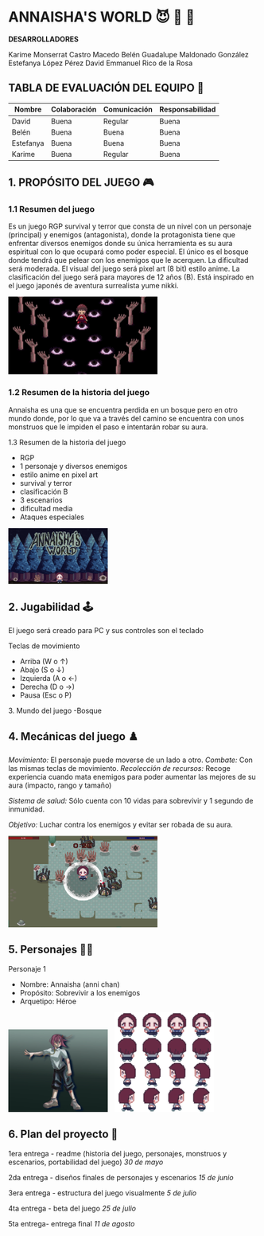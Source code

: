# ANNAISHA'S WORLD :smiling_imp: :evergreen_tree: :evergreen_tree:

**DESARROLLADORES**

Karime Monserrat Castro Macedo
Belén Guadalupe Maldonado González
Estefanya López Pérez
David Emmanuel Rico de la Rosa

## TABLA DE EVALUACIÓN DEL EQUIPO :ledger:

| Nombre        |   Colaboración    |   Comunicación   |   Responsabilidad |
|--|--|--|--|
| David         |      Buena        |     Regular      |      Buena        |
| Belén         |      Buena        |     Buena        |      Buena        |
| Estefanya     |      Buena        |     Buena        |      Buena        |
| Karime        |      Buena        |     Regular      |      Buena        |



## 1. PROPÓSITO DEL JUEGO :video_game: 

### 1.1 Resumen del juego

Es un juego RGP survival y terror que consta de un nivel con un personaje (principal) y enemigos (antagonista), donde la protagonista tiene que enfrentar diversos enemigos donde su única herramienta es su aura espiritual con lo que ocupará como poder especial.  El único es el bosque donde tendrá que pelear con los enemigos que le acerquen. La dificultad será moderada. El visual del juego será pixel art (8 bit) estilo anime. La clasificación del juego será para mayores de 12 años (B). Está inspirado en el juego japonés de aventura surrealista yume nikki.

<img src="Imagenes/yume.png" alt="yume" width="300">


### 1.2 Resumen de la historia del juego 

Annaisha es una que se encuentra perdida en un bosque pero en otro mundo donde, por lo que va a través del camino  se encuentra con unos monstruos que le impiden el paso e intentarán robar su aura. 



1.3 Resumen de la historia del juego

* RGP
* 1 personaje y diversos enemigos
* estilo anime en pixel art
* survival y terror
* clasificación B
* 3 escenarios
* dificultad media
* Ataques especiales

<img src="Imagenes/portada.png" alt="portada" width="200">

## 2\. Jugabilidad :joystick:

El juego será creado para PC y sus controles son el teclado


Teclas de movimiento
* Arriba (W o ↑)
* Abajo (S o ↓)
* Izquierda (A o ←)
* Derecha (D o →)
* Pausa (Esc o P)


3\. Mundo del juego
-Bosque

## 4\. Mecánicas del juego :chess_pawn:

*Movimiento:* El personaje puede moverse de un lado a otro.
*Combate:* Con las mismas teclas de movimiento.
*Recolección de recursos:* Recoge experiencia cuando mata enemigos para poder aumentar las mejores de su aura (impacto, rango y tamaño)

*Sistema de salud:* Sólo cuenta con 10 vidas para sobrevivir y 1 segundo de inmunidad.

*Objetivo:* Luchar contra los enemigos y evitar ser robada de su aura.

<img src="Imagenes/juego.png" alt="pantalla" width="300">

## 5\. Personajes :raising_hand_woman:

Personaje 1
- Nombre: Annaisha (anni chan)
- Propósito: Sobrevivir a los enemigos
- Arquetipo: Héroe

<img src="Imagenes/personaje.jpg" alt="annaisha" width="200" style="margin-right: 10px;">
<img src="Imagenes/prota.png" alt="annaisha2" width="200">


## 6. Plan del proyecto :scroll:

1era entrega - readme (historia del juego, personajes, monstruos y escenarios, portabilidad del juego) *30 de mayo*

2da entrega - diseños finales de personajes y escenarios  *15 de junio*

3era entrega - estructura del juego visualmente  *5 de julio*

4ta entrega - beta del juego *25 de julio*

5ta entrega- entrega final  *11 de agosto*

